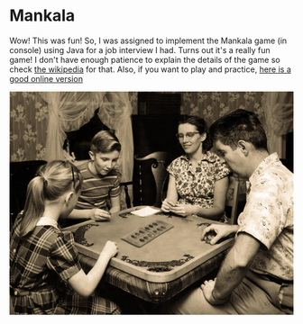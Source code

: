 # Mankala
Wow! This was fun!
So, I was assigned to implement the Mankala game (in console) using Java for a job interview I had.
Turns out it's a really fun game!
I don't have enough patience to explain the details of the game so check [the wikipedia](https://en.wikipedia.org/wiki/Mancala) for that.
Also, if you want to play and practice, [here is a good online version](https://www.mathplayground.com/mancala.html)

![](assets/mankala.png)